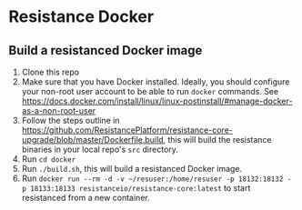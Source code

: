 # Resistance Docker

## Build a resistanced Docker image

1. Clone this repo
2. Make sure that you have Docker installed. Ideally, you should configure your non-root user account to be able to run `docker` commands. See https://docs.docker.com/install/linux/linux-postinstall/#manage-docker-as-a-non-root-user
3. Follow the steps outline in https://github.com/ResistancePlatform/resistance-core-upgrade/blob/master/Dockerfile.build, this will build the resistance binaries in your local repo's `src` directory.
4. Run `cd docker`
5. Run `./build.sh`, this will build a resistanced Docker image.
6. Run `docker run --rm -d -v ~/resuser:/home/resuser -p 18132:18132 -p 18133:18133 resistanceio/resistance-core:latest` to start resistanced from a new container.
